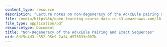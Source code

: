 ```yaml
---
content_type: resource
description: "Lecture notes on non-degeneracy of the Ad\xE8le pairing and exact sequences."
file: /media/https%3A/open-learning-course-data-rc.s3.amazonaws.com/18-786-number-theory-ii-class-field-theory-spring-2016/8df5e4d3c35295e92af4d973833c087b_MIT18_786S16_lec5.pdf
file_type: application/pdf
resourcetype: Document
title: "Non-Degeneracy of the Ad\xE8le Pairing and Exact Sequences"
uid: 8df5e4d3-c352-95e9-2af4-d973833c087b
---
```

